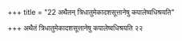 +++
title = "22 अथैतन् त्रिधातुमेकादशसूत्तानेषु कपालेष्वधिश्रयति"

+++
अथैतं त्रिधातुमेकादशसूत्तानेषु कपालेष्वधिश्रयति २२